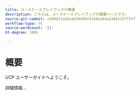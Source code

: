 ```yaml
---
title: ユースケースプレイブックの概要
description: こちらは、ユースケースプレイブックの概要ページです。
source-git-commit: a389631a2baa639496f4168a164aa3461157f5ff
workflow-type: ht
source-wordcount: '21'
ht-degree: 100%

---
```



# 概要

UCP ユーザーガイドへようこそ。

詳細情報...

<!--
This is the landing page of the user guide. It should be the first list item in the TOC.md file.

See other user landing pages to get ideas.
-->

